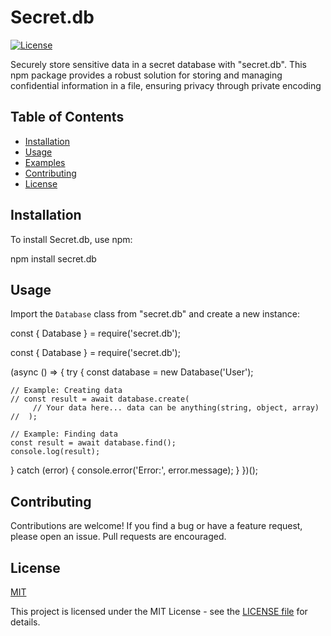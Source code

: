 # Secret.db

[![License](https://img.shields.io/badge/license-MIT-blue.svg)](LICENSE)

Securely store sensitive data in a secret database with "secret.db". This npm package provides a robust solution for storing and managing confidential information in a file, ensuring privacy through private encoding

## Table of Contents
- [Installation](#installation)
- [Usage](#usage)
- [Examples](#examples)
- [Contributing](#contributing)
- [License](#license)

## Installation

To install Secret.db, use npm:

<!-- ```bash -->
npm install secret.db


## Usage

Import the `Database` class from "secret.db" and create a new instance:

<!-- ```bash -->
const { Database } = require('secret.db');

const { Database } = require('secret.db');

(async () => {
  try {
    const database = new Database('User');

    // Example: Creating data
    // const result = await database.create(
         // Your data here... data can be anything(string, object, array)
    //  );

    // Example: Finding data
    const result = await database.find();
    console.log(result);
  } catch (error) {
    console.error('Error:', error.message);
  }
})();



## Contributing

Contributions are welcome! If you find a bug or have a feature request, please open an issue. Pull requests are encouraged.

## License

[MIT](./LICENSE)

This project is licensed under the MIT License - see the [LICENSE file](./LICENSE) for details.

